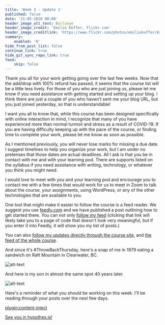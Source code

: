 ```yaml
---
title: 'Week 3 - Update 1'
published: false
date: '21-05-2020 00:00'
header_image_alt_text: Bullseye
header_image_credit: 'Emilio Küffer, Flickr.com'
header_image_creditlink: 'https://www.flickr.com/photos/emiliokuffer/6384294717/'
summary:
    enabled: '0'
hide_from_post_list: false
continue_link: true
hide_git_sync_repo_link: true
feed:
    skip: false
---
```


Thank you all for your work getting going over the last few weeks. Now that the add/drop with 100% refund has passed, it seems that the course list will be a little less lively. For those of you who are just joining us, please let me know if you need assistance with getting started and setting up your blog. I think there are just a couple of you who haven't sent me your blog URL, but you just joined yesterday, so that is understandable!

I want you all to know that, while this course has been designed specifically with online interaction in mind, I recognize that many of you have experienced more than normal turmoil and stress as a result of COVID-19. If you are having difficulty keeping up with the pace of the course, or finding time to complete your work, please let me know as soon as possible.

As I mentioned previously, you will never lose marks for missing a due date. I suggest timelines to help you organize your work, but I am under no pretenses that those dates are actual deadlines. All I ask is that you be in contact with me and with your learning pod. There are supports listed on the syllabus if you need assistance with writing, technology, or whatever you think you might need.

I would love to meet with you and your learning pod and encourage you to contact me with a few times that would work for us to meet in Zoom to talk about the course, your assignments, using WordPress, or any of the other technologies that are available to you.

One tool that might make it easier to follow the course is a feed reader. We suggest you use [feedly.com](https://feedly.com) and we have published a post outlining how to get started there. You can not only [follow my feed](https://teaching.madland.ca/edci335-202105/home.rss) (clicking that link will likely take you to a page of code that doesn't look very meaningful, but if you enter it into Feedly, it will show you my list of posts.)

You can also [follow my updates directly through the course site](https://edtechuvic.ca/edci335/colins-posts), and [the feed of the whole course](https://edtechuvic.ca/edci335/a01-blog-feed).

And since it's #ThrowBackThursday, here's a snap of me in 1979 eating a sandwich on Raft Mountain in Clearwater, BC.

![alt-text](IMG_5799.jpeg "Old School Colin sitting on a rock and eating a sandwich")

And here is my son in almost the same spot 40 years later.

![alt-text](IMG_2326.jpeg "Colin's son sitting on a rock and eating a sandwich")

Here's a reminder of what you should be working on this week. I'll be reading through your posts over the next few days.

[plugin:content-inject](../w3/_week-3)

[See you in hypothes.is!](https://teaching.madland.ca/edci335-202105/home/w3)
